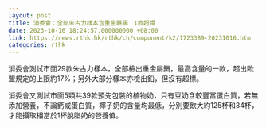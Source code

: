 ```yaml
---
layout: post
title: 消委會︰全部朱古力樣本含重金屬鎘　1款超標
date: 2023-10-16 18:24:57.000000000 +08:00
link: https://news.rthk.hk/rthk/ch/component/k2/1723389-20231016.htm
categories: rthk
---
```


消委會測試市面29款朱古力樣本，全部檢出重金屬鎘，最高含量的一款，超出歐盟規定的上限約17%；另外大部分樣本亦檢出鉛，但沒有超標。

消委會又測試市面5類共39款預先包裝的植物奶，只有豆奶含較豐富蛋白質，若無添加營養，不論鈣或蛋白質，椰子奶的含量均最低，分別要飲大約125杯和34杯，才能攝取相當於1杯脫脂奶的營養值。
